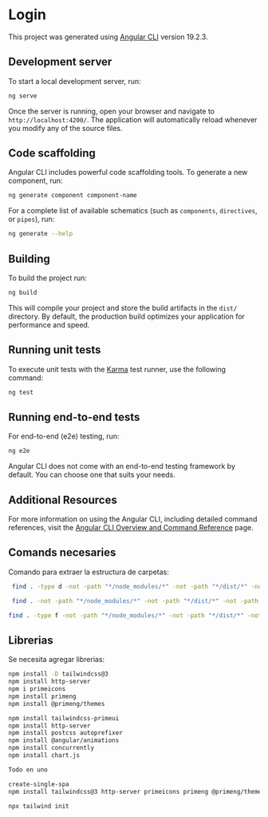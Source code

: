 # Login

This project was generated using [Angular CLI](https://github.com/angular/angular-cli) version 19.2.3.

## Development server

To start a local development server, run:

```bash
ng serve
```

Once the server is running, open your browser and navigate to `http://localhost:4200/`. The application will automatically reload whenever you modify any of the source files.

## Code scaffolding

Angular CLI includes powerful code scaffolding tools. To generate a new component, run:

```bash
ng generate component component-name
```

For a complete list of available schematics (such as `components`, `directives`, or `pipes`), run:

```bash
ng generate --help
```

## Building

To build the project run:

```bash
ng build
```

This will compile your project and store the build artifacts in the `dist/` directory. By default, the production build optimizes your application for performance and speed.

## Running unit tests

To execute unit tests with the [Karma](https://karma-runner.github.io) test runner, use the following command:

```bash
ng test
```

## Running end-to-end tests

For end-to-end (e2e) testing, run:

```bash
ng e2e
```

Angular CLI does not come with an end-to-end testing framework by default. You can choose one that suits your needs.

## Additional Resources

For more information on using the Angular CLI, including detailed command references, visit the [Angular CLI Overview and Command Reference](https://angular.dev/tools/cli) page.

## Comands necesaries

Comando para extraer la estructura de carpetas:

```bash
 find . -type d -not -path "*/node_modules/*" -not -path "*/dist/*" -not -path "*/.git/*" -not -path "*/.angular/*" -not -path "*/public/*" | sed 's/[^\/]*\//--/g;s/--/|__/g'

 find . -not -path "*/node_modules/*" -not -path "*/dist/*" -not -path "*/.git/*" -not -path "*/.angular/*" -not -path "*/public/*" | sed 's/[^\/]*\//--/g;s/--/|__/g'

find . -type f -not -path "*/node_modules/*" -not -path "*/dist/*" -not -path "*/.git/*" -not -path "*/.angular/*" -not -path "*/public/*" | sed 's/[^\/]*\//--/g;s/--/|__/g'

```
## Librerias

Se necesita agregar librerias:

```bash
npm install -D tailwindcss@3
npm install http-server
npm i primeicons
npm install primeng
npm install @primeng/themes

npm install tailwindcss-primeui
npm install http-server
npm install postcss autoprefixer
npm install @angular/animations
npm install concurrently
npm install chart.js

Todo en uno

create-single-spa
npm install tailwindcss@3 http-server primeicons primeng @primeng/themes tailwindcss-primeui  postcss autoprefixer @angular/animations concurrently chart.js

npx tailwind init
```


